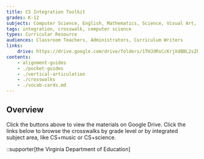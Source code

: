 ```yaml
---
title: CS Integration Toolkit
grades: K-12
subjects: Computer Science, English, Mathematics, Science, Visual Art, Music, Physical Education, Health, Social Studies
tags: integration, crosswalk, computer science
types: Curricular Resource
audiences: Classroom Teachers, Administrators, Curriculum Writers
links:
    drive: https://drive.google.com/drive/folders/1THJdRsCcKrjXdBBL2sZkx5GG1FuNfnD7
contents:
    - alignment-guides
    - ./pocket-guides
    - ./vertical-articulation
    - ./crosswalks
    - ./vocab-cards.md
---
```


## Overview

Click the buttons above to view the materials on Google Drive. Click the links below to browse the crosswalks by grade level or by integrated subject area, like CS+music or CS+science. 

::supporter[the Virginia Department of Education]